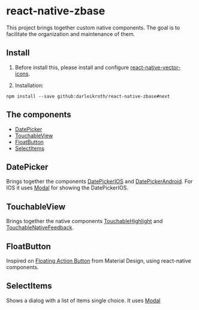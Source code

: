 # react-native-zbase

This project brings together custom native components. The goal is to facilitate the organization and maintenance of them.

## Install

1. Before install this, please install and configure [react-native-vector-icons](https://github.com/oblador/react-native-vector-icons#installation).

2. Installation:

```
npm install --save github:darleikroth/react-native-zbase#next
```

## The components

- [DatePicker](#datepicker)
- [TouchableView](#touchableview)
- [FloatButton](#floatbutton)
- [SelectItems](#selectitems)

## DatePicker

Brings together the components [DatePickerIOS](https://facebook.github.io/react-native/docs/datepickerios.html#datepickerios) and [DatePickerAndroid](https://facebook.github.io/react-native/docs/datepickerandroid.html#datepickerandroid). For IOS it uses [Modal](https://facebook.github.io/react-native/docs/modal.html#modal) for showing the DatePickerIOS.

## TouchableView

Brings together the native components [TouchableHighlight](https://facebook.github.io/react-native/docs/touchablehighlight.html#touchablehighlight) and [TouchableNativeFeedback](https://facebook.github.io/react-native/docs/touchablenativefeedback.html#touchablenativefeedback).

## FloatButton

Inspired on [Floating Action Button](https://material.io/guidelines/components/buttons-floating-action-button.html) from Material Design, using react-native components.

## SelectItems

Shows a dialog with a list of items single choice. It uses [Modal](https://facebook.github.io/react-native/docs/modal.html#modal)
